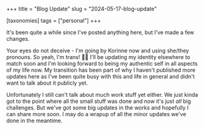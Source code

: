 +++
title = "Blog Update"
slug = "2024-05-17-blog-update"

[taxonomies]
tags = ["personal"] 
+++

It's been quite a while since I've posted anything here, but I've made a few
changes.

<!-- more -->

Your eyes do not deceive - I'm going by Korinne now and using she/they pronouns.
So yeah, I'm trans! 🏳️‍⚧️  I'll be updating my identity elsewhere to match
soon and I'm looking forward to being my authentic self in all aspects of my
life now. My transition has been part of why I haven't published more updates
here as I've been quite busy with this and life in general and didn't want to
talk about it publicly yet.

Unfortunately I still can't talk about much work stuff yet either. We just
kinda got to the point where all the small stuff was done and now it's just
*all* big challenges. But we've got some big updates in the works and hopefully
I can share more soon. I may do a wrapup of all the minor updates we've done in
the meantime.
